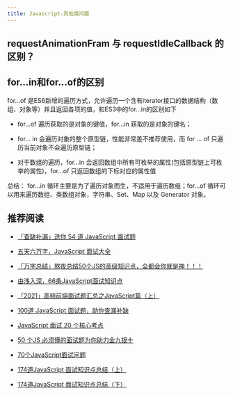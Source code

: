 ```yaml
---
title: Javascript-其他类问题
---
```


## requestAnimationFram 与 requestIdleCallback 的区别？


## for...in和for...of的区别

for…of 是ES6新增的遍历方式，允许遍历一个含有iterator接口的数据结构（数组、对象等）并且返回各项的值，和ES3中的for…in的区别如下

- for…of 遍历获取的是对象的键值，for…in 获取的是对象的键名；

- for… in 会遍历对象的整个原型链，性能非常差不推荐使用，而 for … of 只遍历当前对象不会遍历原型链；

- 对于数组的遍历，for…in 会返回数组中所有可枚举的属性(包括原型链上可枚举的属性)，for…of 只返回数组的下标对应的属性值

总结： for...in 循环主要是为了遍历对象而生，不适用于遍历数组；for...of 循环可以用来遍历数组、类数组对象，字符串、Set、Map 以及 Generator 对象。

## 推荐阅读

- [「查缺补漏」送你 54 道 JavaScript 面试题](https://juejin.cn/post/6854573211443544078#heading-41)

- [五天六万字，JavaScript 面试大全](https://juejin.cn/post/6982808443488829476#heading-382)

- [「万字总结」熬夜总结50个JS的高级知识点，全都会你就是神！！！](https://juejin.cn/post/7022795467821940773)

- [由浅入深，66条JavaScript面试知识点](https://juejin.cn/post/6844904200917221389#heading-83)

- [「2021」高频前端面试题汇总之JavaScript篇（上）](https://juejin.cn/post/6940945178899251230)

- [100道 JavaScript 面试题，助你查漏补缺](https://juejin.cn/post/6992525007716876325)

- [JavaScript 面试 20 个核心考点](https://mp.weixin.qq.com/s/b2Wh_oRlUEb-dyhMtrEQIQ)

- [50 个JS 必须懂的面试题为你助力金九银十](https://juejin.cn/post/6844904012786073614#heading-21)

- [70个JavaScript面试问题](https://mp.weixin.qq.com/s/0dy8e44oVMkhi46fQOdmJA)

- [174道JavaScript 面试知识点总结（上）](https://mp.weixin.qq.com/s?__biz=MzUzNjk5MTE1OQ==&mid=2247498507&idx=1&sn=4fe9dc551d39e8a848b028bbcb350263&chksm=faef7fd3cd98f6c5f1a20c27147e3526b2dab6a28c8233daabf1d1583d62fc0fb1a1b9f68d42&scene=178&cur_album_id=1747515142042402817#rd)

- [174道JavaScript 面试知识点总结（下）](https://mp.weixin.qq.com/s?__biz=MzUzNjk5MTE1OQ==&mid=2247498555&idx=1&sn=ecbdfc761cdd3bb610d2a7d34079a5cf&chksm=faef7fe3cd98f6f508885e15457f87900118405e8231cbd719c46c534fcb26a76dc7a0026a53&scene=178&cur_album_id=1747515142042402817#rd)

